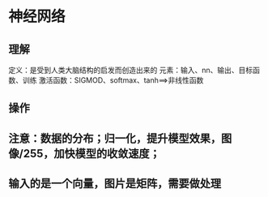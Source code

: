 # 神经网络
## 理解
定义：是受到人类大脑结构的启发而创造出来的
元素：输入、nn、输出、目标函数、训练
激活函数：SIGMOD、softmax、tanh==>非线性函数
## 操作
## 注意：数据的分布；归一化，提升模型效果，图像/255，加快模型的收敛速度；
## 输入的是一个向量，图片是矩阵，需要做处理
